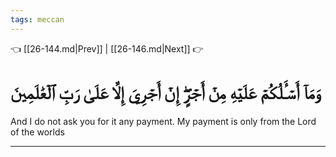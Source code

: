 ```yaml
---
tags: meccan
---
```


👈 [[26-144.md|Prev]] | [[26-146.md|Next]] 👉

# وَمَآ أَسۡـَٔلُكُمۡ عَلَيۡهِ مِنۡ أَجۡرٍۖ إِنۡ أَجۡرِيَ إِلَّا عَلَىٰ رَبِّ ٱلۡعَٰلَمِينَ

And I do not ask you for it any payment. My payment is only from the Lord of the worlds

---

